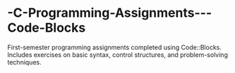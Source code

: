 # -C-Programming-Assignments---Code-Blocks
First-semester programming assignments completed using Code::Blocks. Includes exercises on basic syntax, control structures, and problem-solving techniques.
